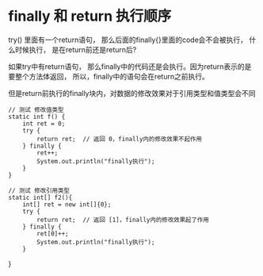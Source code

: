 # finally 和 return 执行顺序

try() ⾥⾯有⼀个return语句， 那么后⾯的finally{}⾥⾯的code会不会被执⾏， 什么时候执⾏， 是在return前还是return后?

如果try中有return语句， 那么finally中的代码还是会执⾏。因为return表⽰的是要整个⽅法体返回， 所以，finally中的语句会在return之前执⾏。

但是return前执行的finally块内，对数据的修改效果对于引用类型和值类型会不同

    // 测试 修改值类型
    static int f() {
        int ret = 0;
        try {
            return ret;  // 返回 0，finally内的修改效果不起作用
        } finally {
            ret++;
            System.out.println("finally执行");
        }
    }
    
    // 测试 修改引用类型
    static int[] f2(){
        int[] ret = new int[]{0};
        try {
            return ret;  // 返回 [1]，finally内的修改效果起了作用
        } finally {
            ret[0]++;
            System.out.println("finally执行");
        }
}